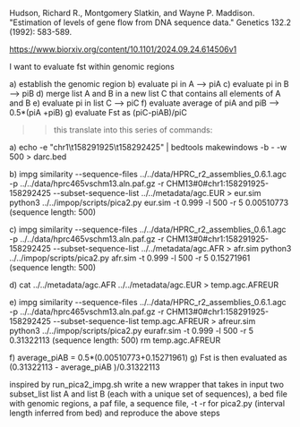 Hudson, Richard R., Montgomery Slatkin, and Wayne P. Maddison. "Estimation of levels of gene flow from DNA sequence data." Genetics 132.2 (1992): 583-589.


https://www.biorxiv.org/content/10.1101/2024.09.24.614506v1

I want to evaluate fst within genomic regions 

a) establish the genomic region 
b) evaluate pi in A --> piA
c) evaluate pi in B  --> piB 
d) merge list A and B in a new list C that contains all elements of A and B 
e) evaluate pi in list C --> piC 
f) evaluate average of piA and piB --> 0.5*(piA +piB)
g) evaluate Fst as (piC-piAB)/piC 


>> this translate into this series of commands: 

a) echo -e "chr1\t158291925\t158292425" | bedtools makewindows -b - -w 500 > darc.bed

b) impg similarity  --sequence-files ../../data/HPRC_r2_assemblies_0.6.1.agc -p  ../../data/hprc465vschm13.aln.paf.gz -r CHM13#0#chr1:158291925-158292425 --subset-sequence-list ../../metadata/agc.EUR > eur.sim 
python3 ../../impop/scripts/pica2.py eur.sim -t  0.999 -l 500  -r 5 
0.00510773 (sequence length: 500)

c) impg similarity  --sequence-files ../../data/HPRC_r2_assemblies_0.6.1.agc -p  ../../data/hprc465vschm13.aln.paf.gz -r CHM13#0#chr1:158291925-158292425 --subset-sequence-list ../../metadata/agc.AFR > afr.sim 
python3 ../../impop/scripts/pica2.py afr.sim -t  0.999 -l 500  -r 5 
0.15271961 (sequence length: 500)

d) cat ../../metadata/agc.AFR ../../metadata/agc.EUR > temp.agc.AFREUR  

e) impg similarity  --sequence-files ../../data/HPRC_r2_assemblies_0.6.1.agc -p  ../../data/hprc465vschm13.aln.paf.gz -r CHM13#0#chr1:158291925-158292425 --subset-sequence-list temp.agc.AFREUR > afreur.sim  
python3 ../../impop/scripts/pica2.py eurafr.sim -t  0.999 -l 500  -r 5 
0.31322113 (sequence length: 500)
rm temp.agc.AFREUR

f) average_piAB = 0.5*(0.00510773+0.15271961)
g) Fst is then evaluated as (0.31322113 - average_piAB )/0.31322113 


inspired by run_pica2_impg.sh write a new wrapper that takes in input two subset_list list A and list B (each with a unique set of sequences), a bed file with genomic regions, a paf file, a sequence file, -t -r for pica2.py (interval length inferred from bed) and reproduce the above steps  
